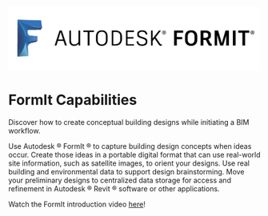 ![](./assets/b5030b43-df24-4259-ad6a-94bcad61bc78.png)

# FormIt Capabilities

Discover how to create conceptual building designs while initiating a BIM workflow.
 

Use Autodesk ®  FormIt ® to capture building design concepts when ideas occur. Create those ideas in a portable digital format that can use real-world site information, such as satellite images, to orient your designs. Use real building and environmental data to support design brainstorming. Move your preliminary designs to centralized data storage for access and refinement in Autodesk ®  Revit ®  software or other applications.

Watch the FormIt introduction video [here](https://www.youtube.com/watch?v=4W_OKXiiSmk)!
